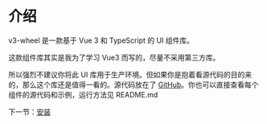 # 介绍

v3-wheel 是一款基于 Vue 3 和 TypeScript 的 UI 组件库。

这款组件库其实是我为了学习 Vue3 而写的，尽量不采用第三方库。

所以强烈不建议你将此 UI
库用于生产环境。但如果你是抱着看源代码的目的来的，那么这个库还是值得一看的。源代码放在了 [GitHub](https://github.com/heavenly-zy/v3-wheel)。你也可以直接查看每个组件的源代码和示例，运行方法见
README.md

下一节：[安装](#/doc/install)
